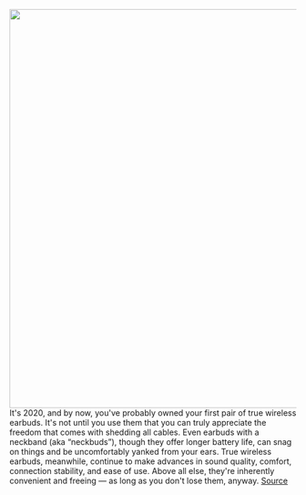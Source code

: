 <img src='https://cdn.vox-cdn.com/thumbor/yFRDp2EouuMtKCp5LQ09YvPLQnA=/0x0:2040x1360/1200x675/filters:focal(813x626:1139x952)/cdn.vox-cdn.com/uploads/chorus_image/image/60718849/cwelch_200114_3847_0002.12.jpg' width='700px' /><br/>
It's 2020, and by now, you've probably owned your first pair of true wireless earbuds. It's not until you use them that you can truly appreciate the freedom that comes with shedding all cables. Even earbuds with a neckband (aka “neckbuds”), though they offer longer battery life, can snag on things and be uncomfortably yanked from your ears. True wireless earbuds, meanwhile, continue to make advances in sound quality, comfort, connection stability, and ease of use. Above all else, they're inherently convenient and freeing — as long as you don't lose them, anyway.
<a href='https://www.theverge.com/this-is-my-next/2018/8/3/17645534/best-wireless-earbuds-airpods-jabra-samsung-sony-anker'> Source <a/>